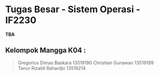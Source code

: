 # Tugas Besar - Sistem Operasi - IF2230
**TBA**

## Kelompok Mangga K04 :
   >Gregorius Dimas Baskara 13519190
   >Christian Gunawan 13519199
   >Tanur Rizaldi Rahardjo 13519214
   
   
<!-- ALSA - Vcxsrv -
- Bochs troubleshoot,
chmod +x troubleshoot
Dependencies
ALSA - Vcxsrv - Ubuntu 20.04 - <TBA>
- xserver
https://medium.com/javarevisited/using-wsl-2-with-x-server-linux-on-windows-a372263533c3
https://www.stat.ipb.ac.id/agusms/index.php/2019/01/15/how-to-run-graphical-linux-applications-on-bash-on-ubuntu-on-windows-10/
- ALSA
https://bbs.archlinux.org/viewtopic.php?id=94696
-->
